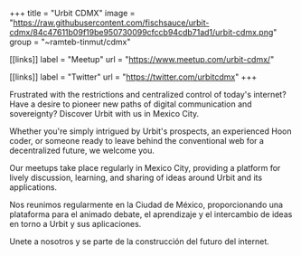 +++
title = "Urbit CDMX"
image = "https://raw.githubusercontent.com/fischsauce/urbit-cdmx/84c47611b09f19be950730099cfccb94cdb71ad1/urbit-cdmx.png"
group = "~ramteb-tinmut/cdmx"

[[links]]
label = "Meetup"
url = "https://www.meetup.com/urbit-cdmx/"

[[links]]
label = "Twitter"
url = "https://twitter.com/urbitcdmx"
+++

Frustrated with the restrictions and centralized control of today's internet? Have a desire to pioneer new paths of digital communication and sovereignty? Discover Urbit with us in Mexico City.

Whether you're simply intrigued by Urbit's prospects, an experienced Hoon coder, or someone ready to leave behind the conventional web for a decentralized future, we welcome you.

Our meetups take place regularly in Mexico City, providing a platform for lively discussion, learning, and sharing of ideas around Urbit and its applications.

Nos reunimos regularmente en la Ciudad de México, proporcionando una plataforma para el animado debate, el aprendizaje y el intercambio de ideas en torno a Urbit y sus aplicaciones.

Unete a nosotros y se parte de la construcción del futuro del internet.
